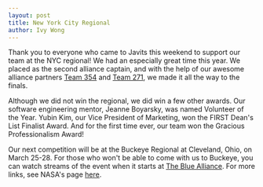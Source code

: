 ```yaml
---
layout: post
title: New York City Regional
author: Ivy Wong
---
```

Thank you to everyone who came to Javits this weekend to support our team at the NYC regional! We had an especially great time this year. We placed as the second alliance captain, and with the help of our awesome alliance partners [Team 354](https://sites.google.com/site/ghousepirates/) and [Team 271](http://www2.bayshoreschools.org/robotics/), we made it all the way to the finals.

Although we did not win the regional, we did win a few other awards. Our software engineering mentor, Jeanne Boyarsky, was named Volunteer of the Year. Yubin Kim, our Vice President of Marketing, won the FIRST Dean's List Finalist Award. And for the first time ever, our team won the Gracious Professionalism Award!

Our next competition will be at the Buckeye Regional at Cleveland, Ohio, on March 25-28. For those who won't be able to come with us to Buckeye, you can watch streams of the event when it starts at [The Blue Alliance](http://www.thebluealliance.com/). For more links, see NASA's page [here](http://robotics.nasa.gov/events/2015_frcwebcasts.php).
